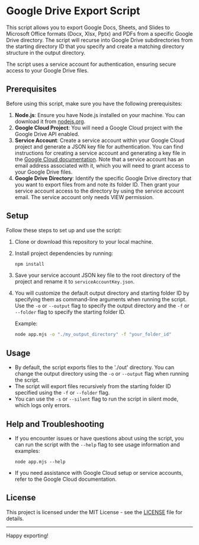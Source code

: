 # Google Drive Export Script

This script allows you to export Google Docs, Sheets, and Slides to Microsoft Office formats (Docx, Xlsx, Pptx) and PDFs from a specific Google Drive directory. The script will recurse into Google Drive subdirectories from the starting directory ID that you specify and create a matching directory structure in the output directory.

The script uses a service account for authentication, ensuring secure access to your Google Drive files.

## Prerequisites

Before using this script, make sure you have the following prerequisites:

1. **Node.js**: Ensure you have Node.js installed on your machine. You can download it from [nodejs.org](https://nodejs.org/).
2. **Google Cloud Project**: You will need a Google Cloud project with the Google Drive API enabled.
3. **Service Account**: Create a service account within your Google Cloud project and generate a JSON key file for authentication. You can find instructions for creating a service account and generating a key file in the [Google Cloud documentation](https://cloud.google.com/iam/docs/creating-managing-service-account-keys). Note that a service account has an email address associated with it, which you will need to grant access to your Google Drive files.
4. **Google Drive Directory**: Identify the specific Google Drive directory that you want to export files from and note its folder ID. Then grant your service account access to the directory by using the service account email. The service account only needs VIEW permission.

## Setup

Follow these steps to set up and use the script:

1. Clone or download this repository to your local machine.
2. Install project dependencies by running:
   ``` bash
   npm install
   ```
3. Save your service account JSON key file to the root directory of the project and rename it to `serviceAccountKey.json`.
4. You will customize the default output directory and starting folder ID by specifying them as command-line arguments when running the script. Use the `-o` or `--output` flag to specify the output directory and the `-f` or `--folder` flag to specify the starting folder ID.

   Example:

   ``` bash
   node app.mjs -o "./my_output_directory" -f "your_folder_id"
   ```

## Usage

- By default, the script exports files to the './out' directory. You can change the output directory using the `-o` or `--output` flag when running the script.
- The script will export files recursively from the starting folder ID specified using the `-f` or `--folder` flag.
- You can use the `-s` or `--silent` flag to run the script in silent mode, which logs only errors.

## Help and Troubleshooting

- If you encounter issues or have questions about using the script, you can run the script with the `--help` flag to see usage information and examples:

  ```
  node app.mjs --help
  ```

- If you need assistance with Google Cloud setup or service accounts, refer to the Google Cloud documentation.

## License

This project is licensed under the MIT License - see the [LICENSE](LICENSE) file for details.

---

Happy exporting!
